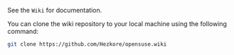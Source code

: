 See the `Wiki` for documentation.

You can clone the wiki repository to your local machine using the following command:
```bash
git clone https://github.com/Hezkore/opensuse.wiki
```
